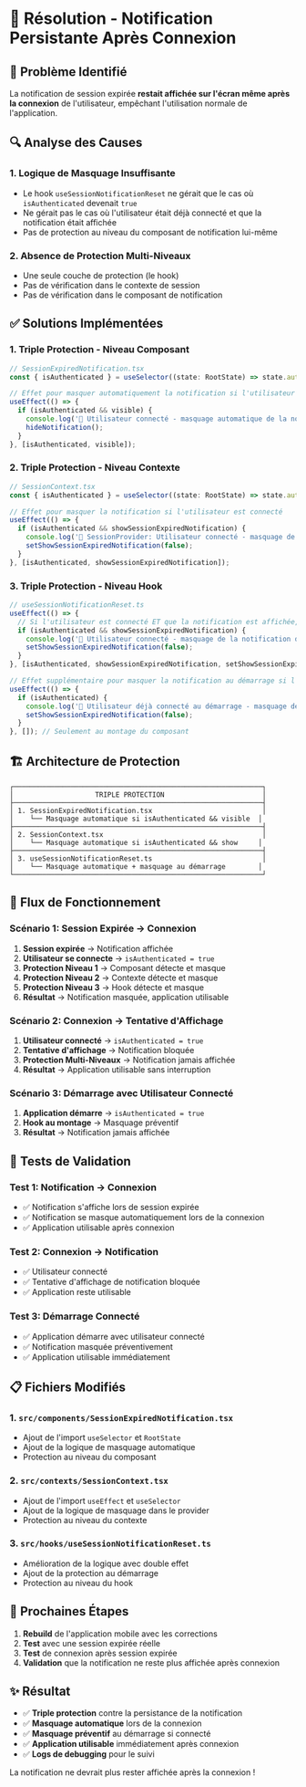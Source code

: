 # 🔧 Résolution - Notification Persistante Après Connexion

## 🚨 Problème Identifié

La notification de session expirée **restait affichée sur l'écran même après la connexion** de l'utilisateur, empêchant l'utilisation normale de l'application.

## 🔍 Analyse des Causes

### 1. **Logique de Masquage Insuffisante**
- Le hook `useSessionNotificationReset` ne gérait que le cas où `isAuthenticated` devenait `true`
- Ne gérait pas le cas où l'utilisateur était déjà connecté et que la notification était affichée
- Pas de protection au niveau du composant de notification lui-même

### 2. **Absence de Protection Multi-Niveaux**
- Une seule couche de protection (le hook)
- Pas de vérification dans le contexte de session
- Pas de vérification dans le composant de notification

## ✅ Solutions Implémentées

### 1. **Triple Protection - Niveau Composant**
```typescript
// SessionExpiredNotification.tsx
const { isAuthenticated } = useSelector((state: RootState) => state.auth);

// Effet pour masquer automatiquement la notification si l'utilisateur se connecte
useEffect(() => {
  if (isAuthenticated && visible) {
    console.log('🔑 Utilisateur connecté - masquage automatique de la notification');
    hideNotification();
  }
}, [isAuthenticated, visible]);
```

### 2. **Triple Protection - Niveau Contexte**
```typescript
// SessionContext.tsx
const { isAuthenticated } = useSelector((state: RootState) => state.auth);

// Effet pour masquer la notification si l'utilisateur est connecté
useEffect(() => {
  if (isAuthenticated && showSessionExpiredNotification) {
    console.log('🔑 SessionProvider: Utilisateur connecté - masquage de la notification');
    setShowSessionExpiredNotification(false);
  }
}, [isAuthenticated, showSessionExpiredNotification]);
```

### 3. **Triple Protection - Niveau Hook**
```typescript
// useSessionNotificationReset.ts
useEffect(() => {
  // Si l'utilisateur est connecté ET que la notification est affichée, la masquer
  if (isAuthenticated && showSessionExpiredNotification) {
    console.log('🔑 Utilisateur connecté - masquage de la notification de session expirée');
    setShowSessionExpiredNotification(false);
  }
}, [isAuthenticated, showSessionExpiredNotification, setShowSessionExpiredNotification]);

// Effet supplémentaire pour masquer la notification au démarrage si l'utilisateur est déjà connecté
useEffect(() => {
  if (isAuthenticated) {
    console.log('🔑 Utilisateur déjà connecté au démarrage - masquage de la notification');
    setShowSessionExpiredNotification(false);
  }
}, []); // Seulement au montage du composant
```

## 🏗️ Architecture de Protection

```
┌─────────────────────────────────────────────────────────────┐
│                    TRIPLE PROTECTION                        │
├─────────────────────────────────────────────────────────────┤
│ 1. SessionExpiredNotification.tsx                           │
│    └── Masquage automatique si isAuthenticated && visible  │
├─────────────────────────────────────────────────────────────┤
│ 2. SessionContext.tsx                                       │
│    └── Masquage automatique si isAuthenticated && show     │
├─────────────────────────────────────────────────────────────┤
│ 3. useSessionNotificationReset.ts                           │
│    └── Masquage automatique + masquage au démarrage        │
└─────────────────────────────────────────────────────────────┘
```

## 🔄 Flux de Fonctionnement

### Scénario 1: Session Expirée → Connexion
1. **Session expirée** → Notification affichée
2. **Utilisateur se connecte** → `isAuthenticated = true`
3. **Protection Niveau 1** → Composant détecte et masque
4. **Protection Niveau 2** → Contexte détecte et masque
5. **Protection Niveau 3** → Hook détecte et masque
6. **Résultat** → Notification masquée, application utilisable

### Scénario 2: Connexion → Tentative d'Affichage
1. **Utilisateur connecté** → `isAuthenticated = true`
2. **Tentative d'affichage** → Notification bloquée
3. **Protection Multi-Niveaux** → Notification jamais affichée
4. **Résultat** → Application utilisable sans interruption

### Scénario 3: Démarrage avec Utilisateur Connecté
1. **Application démarre** → `isAuthenticated = true`
2. **Hook au montage** → Masquage préventif
3. **Résultat** → Notification jamais affichée

## 🧪 Tests de Validation

### Test 1: Notification → Connexion
- ✅ Notification s'affiche lors de session expirée
- ✅ Notification se masque automatiquement lors de la connexion
- ✅ Application utilisable après connexion

### Test 2: Connexion → Notification
- ✅ Utilisateur connecté
- ✅ Tentative d'affichage de notification bloquée
- ✅ Application reste utilisable

### Test 3: Démarrage Connecté
- ✅ Application démarre avec utilisateur connecté
- ✅ Notification masquée préventivement
- ✅ Application utilisable immédiatement

## 📋 Fichiers Modifiés

### 1. `src/components/SessionExpiredNotification.tsx`
- Ajout de l'import `useSelector` et `RootState`
- Ajout de la logique de masquage automatique
- Protection au niveau du composant

### 2. `src/contexts/SessionContext.tsx`
- Ajout de l'import `useEffect` et `useSelector`
- Ajout de la logique de masquage dans le provider
- Protection au niveau du contexte

### 3. `src/hooks/useSessionNotificationReset.ts`
- Amélioration de la logique avec double effet
- Ajout de la protection au démarrage
- Protection au niveau du hook

## 🚀 Prochaines Étapes

1. **Rebuild** de l'application mobile avec les corrections
2. **Test** avec une session expirée réelle
3. **Test** de connexion après session expirée
4. **Validation** que la notification ne reste plus affichée après connexion

## ✨ Résultat

- ✅ **Triple protection** contre la persistance de la notification
- ✅ **Masquage automatique** lors de la connexion
- ✅ **Masquage préventif** au démarrage si connecté
- ✅ **Application utilisable** immédiatement après connexion
- ✅ **Logs de debugging** pour le suivi

La notification ne devrait plus rester affichée après la connexion !
